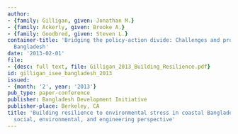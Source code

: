 ```yaml
---
author:
- {family: Gilligan, given: Jonathan M.}
- {family: Ackerly, given: Brooke A.}
- {family: Goodbred, given: Steven L.}
container-title: 'Bridging the policy-action divide: Challenges and prospects for
  Bangladesh'
date: '2013-02-01'
file:
- {desc: full text, file: Gilligan_2013_Building_Resilience.pdf}
id: gilligan_isee_bangladesh_2013
issued:
- {month: '2', year: '2013'}
pub_type: paper-conference
publisher: Bangladesh Development Initiative
publisher-place: Berkeley, CA
title: 'Building resilience to environmental stress in coastal Bangladesh: An integrated
  social, environmental, and engineering perspective'
---
```

